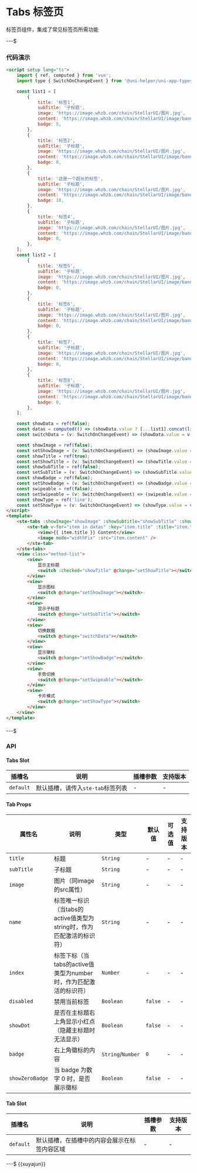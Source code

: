 # Tabs 标签页

标签页组件，集成了常见标签页所需功能

---$

### 代码演示

```html
<script setup lang="ts">
    import { ref, computed } from 'vue';
    import type { SwitchOnChangeEvent } from '@uni-helper/uni-app-types';

    const list1 = [
        {
            title: '标签1',
            subTitle: '子标题',
            image: 'https://image.whzb.com/chain/StellarUI/图片.jpg',
            content: 'https://image.whzb.com/chain/StellarUI/image/banner1.png',
            badge: 5,
        },
        {
            title: '标签2',
            subTitle: '子标题',
            image: 'https://image.whzb.com/chain/StellarUI/图片.jpg',
            content: 'https://image.whzb.com/chain/StellarUI/image/banner2.png',
            badge: 0,
        },
        {
            title: '这是一个超长的标签',
            subTitle: '子标题',
            image: 'https://image.whzb.com/chain/StellarUI/图片.jpg',
            content: 'https://image.whzb.com/chain/StellarUI/image/banner1.png',
            badge: 10,
        },
        {
            title: '标签4',
            subTitle: '子标题',
            image: 'https://image.whzb.com/chain/StellarUI/图片.jpg',
            content: 'https://image.whzb.com/chain/StellarUI/image/banner2.png',
            badge: 0,
        },
    ];
    const list2 = [
        {
            title: '标签5',
            subTitle: '子标题',
            image: 'https://image.whzb.com/chain/StellarUI/图片.jpg',
            content: 'https://image.whzb.com/chain/StellarUI/image/banner1.png',
            badge: 0,
        },
        {
            title: '标签6',
            subTitle: '子标题',
            image: 'https://image.whzb.com/chain/StellarUI/图片.jpg',
            content: 'https://image.whzb.com/chain/StellarUI/image/banner2.png',
            badge: 0,
        },
        {
            title: '标签7',
            subTitle: '子标题',
            image: 'https://image.whzb.com/chain/StellarUI/图片.jpg',
            content: 'https://image.whzb.com/chain/StellarUI/image/banner1.png',
            badge: 0,
        },
        {
            title: '标签8',
            subTitle: '子标题',
            image: 'https://image.whzb.com/chain/StellarUI/图片.jpg',
            content: 'https://image.whzb.com/chain/StellarUI/image/banner2.png',
            badge: 0,
        },
    ];

    const showData = ref(false);
    const datas = computed(() => (showData.value ? [...list1].concat(list2) : list1));
    const switchData = (v: SwitchOnChangeEvent) => (showData.value = v.detail.value);

    const showImage = ref(false);
    const setShowImage = (v: SwitchOnChangeEvent) => (showImage.value = v.detail.value);
    const showTitle = ref(true);
    const setShowTitle = (v: SwitchOnChangeEvent) => (showTitle.value = v.detail.value);
    const showSubTitle = ref(false);
    const setSubTitle = (v: SwitchOnChangeEvent) => (showSubTitle.value = v.detail.value);
    const showBadge = ref(false);
    const setShowBadge = (v: SwitchOnChangeEvent) => (showBadge.value = v.detail.value);
    const swipeable = ref(false);
    const setSwipeable = (v: SwitchOnChangeEvent) => (swipeable.value = v.detail.value);
    const showType = ref('line');
    const setShowType = (v: SwitchOnChangeEvent) => (showType.value = v.detail.value ? 'card' : 'line');
</script>
<template>
    <ste-tabs :showImage="showImage" :showSubtitle="showSubTitle" :showTitle="showTitle" :swipeable="swipeable" :type="showType">
        <ste-tab v-for="item in datas" :key="item.title" :title="item.title" :image="item.image" :badge="showBadge ? item.badge : 0" :subTitle="item.subTitle">
            <view>{{ item.title }} Content</view>
            <image mode="widthFix" :src="item.content" />
        </ste-tab>
    </ste-tabs>
    <view class="method-list">
        <view>
            显示主标题
            <switch :checked="showTitle" @change="setShowTitle"></switch>
        </view>
        <view>
            显示图标
            <switch @change="setShowImage"></switch>
        </view>
        <view>
            显示子标题
            <switch @change="setSubTitle"></switch>
        </view>
        <view>
            切换数据
            <switch @change="switchData"></switch>
        </view>
        <view>
            显示徽标
            <switch @change="setShowBadge"></switch>
        </view>
        <view>
            手势切换
            <switch @change="setSwipeable"></switch>
        </view>
        <view>
            卡片模式
            <switch @change="setShowType"></switch>
        </view>
    </view>
</template>
```

####

---$

### API

<!-- props -->

#### Tabs Slot

| 插槽名    | 说明                              | 插槽参数 | 支持版本 |
| --------- | --------------------------------- | -------- | -------- |
| `default` | 默认插槽，请传入`ste-tab`标签列表 | -        | -        |

#### Tab Props

| 属性名          | 说明                                                                 | 类型              | 默认值  | 可选值 | 支持版本 |
| --------------- | -------------------------------------------------------------------- | ----------------- | ------- | ------ | -------- |
| `title`         | 标题                                                                 | `String`          | -       | -      | -        |
| `subTitle`      | 子标题                                                               | `String`          | -       | -      | -        |
| `image`         | 图片（同image的src属性）                                             | `String`          | -       | -      | -        |
| `name`          | 标签唯一标识（当tabs的active值类型为string时，作为匹配激活的标识符） | `String`          | -       | -      | -        |
| `index`         | 标签下标（当tabs的active值类型为number时，作为匹配激活的标识符）     | `Number`          | -       | -      | -        |
| `disabled`      | 禁用当前标签                                                         | `Boolean`         | `false` | -      | -        |
| `showDot`       | 是否在主标题右上角显示小红点（隐藏主标题时无法显示）                 | `Boolean`         | `false` | -      | -        |
| `badge`         | 右上角徽标的内容                                                     | `String`/`Number` | `0`     | -      | -        |
| `showZeroBadge` | 当 badge 为数字 0 时，是否展示徽标                                   | `Boolean`         | `false` | -      | -        |

#### Tab Slot

| 插槽名    | 说明                                         | 插槽参数 | 支持版本 |
| --------- | -------------------------------------------- | -------- | -------- |
| `default` | 默认插槽，在插槽中的内容会展示在标签内容区域 | -        | -        |

---$
{{xuyajun}}
